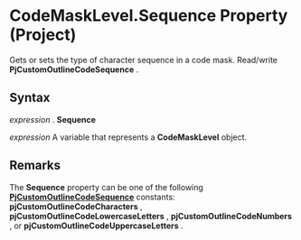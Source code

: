 
# CodeMaskLevel.Sequence Property (Project)

Gets or sets the type of character sequence in a code mask. Read/write  **PjCustomOutlineCodeSequence** .


## Syntax

 _expression_ . **Sequence**

 _expression_ A variable that represents a **CodeMaskLevel** object.


## Remarks

The  **Sequence** property can be one of the following **[PjCustomOutlineCodeSequence](cf97c557-2676-0e3f-1ce7-4db80309696d.md)** constants: **pjCustomOutlineCodeCharacters** , **pjCustomOutlineCodeLowercaseLetters** , **pjCustomOutlineCodeNumbers** , or **pjCustomOutlineCodeUppercaseLetters** .

